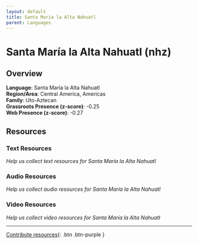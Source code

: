 ```yaml
---
layout: default
title: Santa María la Alta Nahuatl
parent: Languages
---
```


# Santa María la Alta Nahuatl (nhz)

## Overview

**Language**: Santa María la Alta Nahuatl  
**Region/Area**: Central America, Americas  
**Family**: Uto-Aztecan  
**Grassroots Presence (z-score)**: -0.25  
**Web Presence (z-score)**: -0.27  

## Resources

### Text Resources
*Help us collect text resources for Santa María la Alta Nahuatl*

### Audio Resources
*Help us collect audio resources for Santa María la Alta Nahuatl*

### Video Resources
*Help us collect video resources for Santa María la Alta Nahuatl*

---

[Contribute resources](https://forms.office.com/e/1SfLJx3u1r){: .btn .btn-purple }
